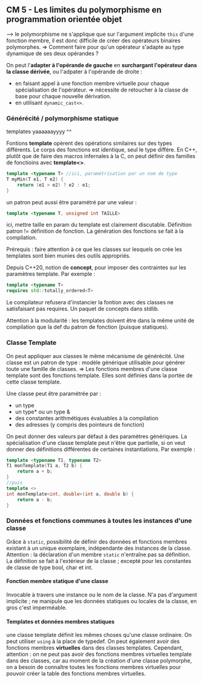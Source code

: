 ## CM 5 - Les limites du polymorphisme en programmation orientée objet

--> le polymorphisme ne s'applique que sur l'argument implicite ```this``` d'une fonction membre, il est donc difficile de créer des opérateurs binaires polymorphes. 
=> Comment faire pour qu'un opérateur s'adapte au type dynamique de ses deux opérandes ?

On peut l'**adapter à l'opérande de gauche** en **surchargant l'opérateur dans la classe dérivée**, ou l'adpater à l'opérande de droite :
- en faisant appel à une fonction membre virtuelle pour chaque spécialisation de l'opérateur. => nécessite de retoucher à la classe de base pour chaque nouvelle dérivation.
- en utilisant ```dynamic_cast<>```.

### Générécité / polymorphisme statique
templates yaaaaaayyyy ^^

Fontions **template** opèrent des opérations similaires sur des types différents. Le corps des fonctions est identique, seul le type diffère. En C++, plutôt que de faire des macros infernales à la C, on peut définir des familles de fonctioins avec **template<>**.

```cpp
template <typename T> //ici, paramétrisation par un nom de type
T myMin(T e1, T e2) {
    return (e1 > e2) ? e2 : e1;
}
```

un patron peut aussi être paramétré par une valeur :
```cpp
template <typename T, unsigned int TAILLE>
```
ici, mettre taille en param du template est clairement discutable.
Définition patron != définition de fonction. La génération des fonctions se fait à la compilation.

Prérequis : faire attention à ce que les classes sur lesquels on crée les templates sont bien munies des outils appropriés.

Depuis C++20, notion de **concept**, pour imposer des contraintes sur les paramètres template. Par exemple :
```cpp
template <typename T>
requires std::totally_ordered<T>
```
Le compilateur refusera d'instancier la fontion avec des classes ne satisfaisant pas requires. Un paquet de concepts dans stdlib.

Attention à la modularité : les templates doivent être dans la même unité de compilation que la def du patron de fonction (puisque statiques).

### Classe Template
On peut appliquer aux classes le même mécanisme de générécité. Une classe est un patron de type : modèle générique utilisable pour générer toute une famille de classes.
=> Les fonctions membres d'une classe template sont des fonctions template. Elles sont définies dans la portée de cette classe template.

Une classe peut être paramétrée par :
- un type
- un type* ou un type &
- des constantes arithmétiques évaluables à la compilation
- des adresses (y compris des pointeurs de fonction)

On peut donner des valeurs par défaut à des paramètres génériques. La spécialisation d'une classe template peut n'être que partielle, si on veut donner des définitions différentes de certaines instantiations. Par exemple :

```cpp
template <typename T1, typename T2>
T1 monTemplate(T1 a, T2 b) {
    return a + b;
}
//puis
template <>
int monTemplate<int, double>(int a, double b) {
    return a - b;
}
```

### Données et fonctions communes à toutes les instances d'une classe

Grâce à ```static```, possibilité de définir des données et fonctions membres existant à un unique exemplaire, indépendante des instances de la classe. Attention : la déclaration d'un membre ```static``` n'entraîne pas sa définition. La définition se fait à l'extérieur de la classe ; excepté pour les constantes de classe de type bool, char et int.

#### Fonction membre statique d'une classe
Invocable à travers une instance ou le nom de la classe. N'a pas d'argument implicite ; ne manipule que les données statiques ou locales de la classe, en gros c'est imperméable.

#### Templates et données membres statiques
une classe template définit les mêmes choses qu'une classe ordinaire. On peut utiliser ```using``` à la place de typedef.
On peut également avoir des fonctions membres **virtuelles** dans des classes templates. Cependant, attention : on ne peut pas avoir des fonctions membres virtuelles template dans des classes, car au moment de la création d'une classe polymorphe, on a besoin de connaître toutes les fonctions membres virtuelles pour pouvoir créer la table des fonctions membres virtuelles.

